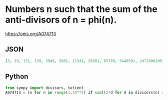 # Numbers n such that the sum of the anti\-divisors of n \= phi\(n\)\.
https://oeis.org/A074713
## JSON
```JSON
[3, 19, 131, 139, 3949, 5881, 11341, 29501, 65789, 5440591, 2471800109]
```
## Python
```Python
from sympy import divisors, totient
A074713 = [n for n in range(1,10**5) if sum([2*d for d in divisors(n) if n > 2*d and n%(2*d)] + [d for d in divisors(2*n-1) if n > d >=2 and n%d] + [d for d in divisors(2*n+1) if n > d >=2 and n%d]) == totient(n)] # _Chai Wah Wu_, Aug 12 2014
```
